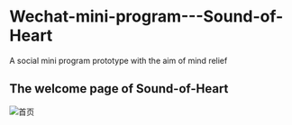 # Wechat-mini-program---Sound-of-Heart
A social mini program prototype with the aim of mind relief
## The welcome page of Sound-of-Heart
![首页](https://user-images.githubusercontent.com/55969849/71499132-08c7f300-2814-11ea-90ee-af3cda2937af.PNG)
